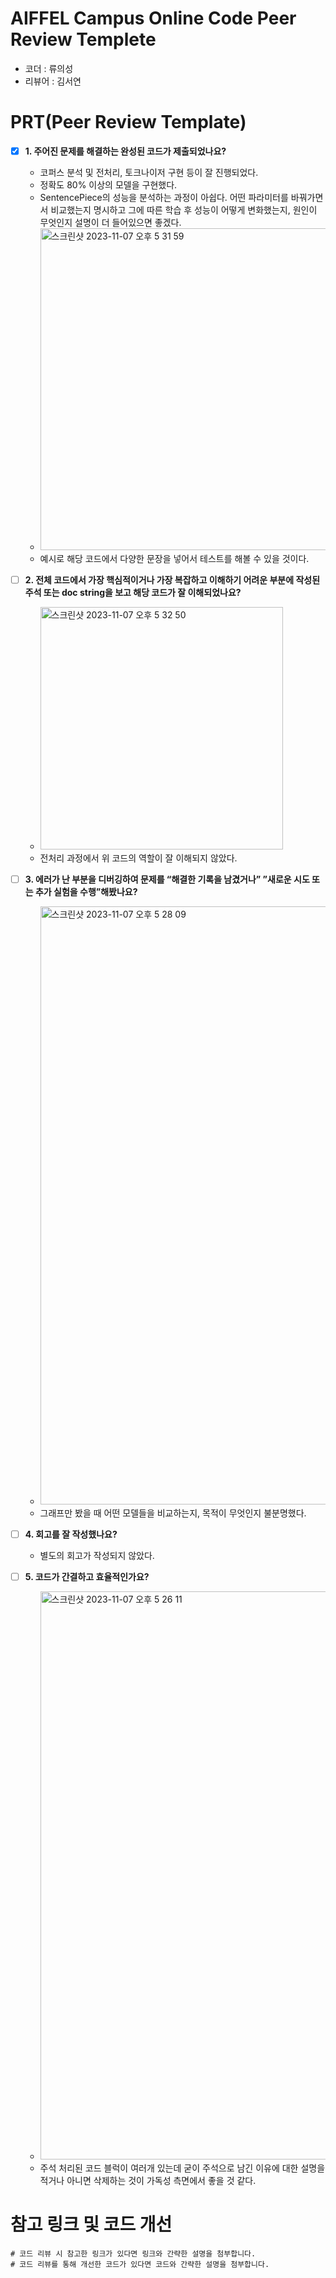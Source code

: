 # AIFFEL Campus Online Code Peer Review Templete
- 코더 : 류의성
- 리뷰어 : 김서연


# PRT(Peer Review Template)
- [X]  **1. 주어진 문제를 해결하는 완성된 코드가 제출되었나요?**
    - 코퍼스 분석 및 전처리, 토크나이저 구현 등이 잘 진행되었다.
    - 정확도 80% 이상의 모델을 구현했다.
    - SentencePiece의 성능을 분석하는 과정이 아쉽다. 어떤 파라미터를 바꿔가면서 비교했는지 명시하고 그에 따른 학습 후 성능이 어떻게 변화했는지, 원인이 무엇인지 설명이 더 들어있으면 좋겠다.
    - <img width="515" alt="스크린샷 2023-11-07 오후 5 31 59" src="https://github.com/Seoyeon1129/Main_RS/assets/112914475/a07438c9-fef4-4095-a42d-92f7b99cb0fe">
    - 예시로 해당 코드에서 다양한 문장을 넣어서 테스트를 해볼 수 있을 것이다.

    
- [ ]  **2. 전체 코드에서 가장 핵심적이거나 가장 복잡하고 이해하기 어려운 부분에 작성된 
주석 또는 doc string을 보고 해당 코드가 잘 이해되었나요?**
    - <img width="388" alt="스크린샷 2023-11-07 오후 5 32 50" src="https://github.com/Seoyeon1129/Main_RS/assets/112914475/88383b0d-0764-463b-bcd0-9f36f8451c90">
    - 전처리 과정에서 위 코드의 역할이 잘 이해되지 않았다.

        
- [ ]  **3. 에러가 난 부분을 디버깅하여 문제를 “해결한 기록을 남겼거나” 
”새로운 시도 또는 추가 실험을 수행”해봤나요?**
    - <img width="957" alt="스크린샷 2023-11-07 오후 5 28 09" src="https://github.com/Seoyeon1129/Main_RS/assets/112914475/c673f33e-72a5-4438-a7ab-9dddf48fc3c0">
    - 그래프만 봤을 때 어떤 모델들을 비교하는지, 목적이 무엇인지 불분명했다.
        
- [ ]  **4. 회고를 잘 작성했나요?**
    - 별도의 회고가 작성되지 않았다.
        
- [ ]  **5. 코드가 간결하고 효율적인가요?**
    - <img width="909" alt="스크린샷 2023-11-07 오후 5 26 11" src="https://github.com/Seoyeon1129/Main_RS/assets/112914475/4064c610-3747-46dd-a8b8-cead867884e4">
    - 주석 처리된 코드 블럭이 여러개 있는데 굳이 주석으로 남긴 이유에 대한 설명을 적거나 아니면 삭제하는 것이 가독성 측면에서 좋을 것 같다.



# 참고 링크 및 코드 개선
```
# 코드 리뷰 시 참고한 링크가 있다면 링크와 간략한 설명을 첨부합니다.
# 코드 리뷰를 통해 개선한 코드가 있다면 코드와 간략한 설명을 첨부합니다.
```
